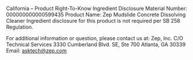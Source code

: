  
 
 
California – Product Right-To-Know Ingredient Disclosure 
Material Number: 000000000000599435 
Product Name: Zep Mudslide Concrete Dissolving Cleaner 
Ingredient disclosure for this product is not required per SB 258 Regulation. 
 
For additional information or question, please contact us at: 
Zep, Inc. 
C/O Technical Services 
3330 Cumberland Blvd. SE, Ste 700 
Atlanta, GA 30339 
Email: asktech@zep.com 
 
 
 
 
